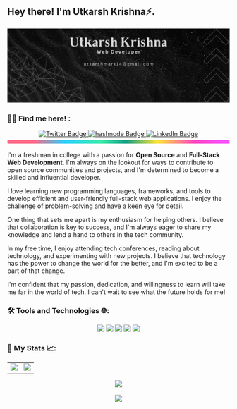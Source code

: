 ## Hey there! I'm **Utkarsh Krishna⚡**.
![Utkarsh Krishna](https://github.com/utkarshkrishna2004/utkarshkrishna2004/blob/main/github_header_image.png)

### :man_technologist: Find me here! :
<div id="badges" align = "center">
  
  <a href="https://twitter.com/utkarshktweets">
    <img src="https://img.shields.io/badge/Twitter-blue?style=for-the-badge&logo=twitter&logoColor=white" alt="Twitter Badge"/>
  </a>
  
  <a href="https://hashnode.com/@utkarshkrishna">
    <img src="https://img.shields.io/badge/hashnode-grey?style=for-the-badge&logo=hashnode&logoColor=royalblue" alt="hashnode Badge"/>
  </a>
 
 <a href="https://www.linkedin.com/in/utkarsh-krishna-3bab41240/">
    <img src="https://img.shields.io/badge/LinkedIn-blue?style=for-the-badge&logo=linkedin&logoColor=white" alt="LinkedIn Badge"/>
  </a>
 
</div>
<img src="https://github.com/ArshErgon/ArshErgon/blob/main/assets/header/lineBar.png" width="100%" height="8px"/>

I'm a freshman in college with a passion for **Open Source** and **Full-Stack Web Development**. I'm always on the lookout for ways to contribute to open source communities and projects, and I'm determined to become a skilled and influential developer.

I love learning new programming languages, frameworks, and tools to develop efficient and user-friendly full-stack web applications. I enjoy the challenge of problem-solving and have a keen eye for detail.

One thing that sets me apart is my enthusiasm for helping others. I believe that collaboration is key to success, and I'm always eager to share my knowledge and lend a hand to others in the tech community.

In my free time, I enjoy attending tech conferences, reading about technology, and experimenting with new projects. I believe that technology has the power to change the world for the better, and I'm excited to be a part of that change.

I'm confident that my passion, dedication, and willingness to learn will take me far in the world of tech. I can't wait to see what the future holds for me!

### 🛠️ Tools and Technologies 🌐:
 <p align="center">
        <img src="https://img.shields.io/static/v1?label=|&labelColor=493252&message=HTML5&color=493252&style=flat-square&logo=html5"/>
        <img src="https://img.shields.io/static/v1?label=|&labelColor=493252&message=CSS3&color=493252&logoColor=blue&style=flat-square&logo=css3"/>
        <img src="https://img.shields.io/static/v1?label=|&labelColor=493252&message=VS CODE&color=493252&logoColor=blue&style=flat-square&logo=visual studio code"/>
        <img src="https://img.shields.io/static/v1?label=|&labelColor=493252&message=GIT&color=493252&style=flat-square&logo=git"/>
        <img src="https://img.shields.io/static/v1?label=|&labelColor=493252&message=GITHUB&color=493252&style=flat-square&logo=github"/>
    </p>
    
### 🚀 My Stats 📈:

<table cellpadding="0">
  <tr style="padding: 0">
    <!-- GitHub Stats Card -->  
    <td valign="top"><img height="200" src="https://github-readme-stats.vercel.app/api?username=utkarshkrishna2004&show_icons=true&theme=radical#gh-dark-mode-only"/></td>
    <!-- GitHub Top Language Card -->
    <td valign="top"><img height="200" src="https://github-readme-stats.vercel.app/api/top-langs/?username=utkarshkrishna2004&layout=compact&theme=radical&custom_title=Languages"/></td>
  </tr>
</table>

<p align="center">
  <img src="https://github-readme-streak-stats.herokuapp.com?user=utkarshkrishna2004&&theme=dark&show_icons=true)](https://git.io/streak-stats" /> 

<p align="center">
  <img src="https://capsule-render.vercel.app/api?type=waving&color=gradient&height=150&width=100%&section=footer"/>
</p>


